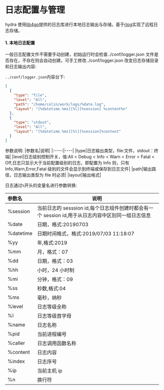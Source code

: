 # 日志配置与管理

hydra 使用[lib4go](https://github.com/micro-plat/lib4go)提供的日志库进行本地日志输出与存储。基于[rlog](https://github.com/micro-plat/rlog)实现了远程日志存储。

#### 1. 本地日志配置

一般日志配置文件不需要手动创建，初始运行时会检查../conf/logger.json 文件是否存在，不存在则会自动创建。可手工修改../conf/logger.json 改变日志存储目录和日志输出内容:

`../conf/logger.json`内容台下:

```json
[
  {
    "type": "file",
    "level": "All",
    "path": "/home/colin/work/logs/%date.log",
    "layout": "[%datetime.%ms][%l][%session] %content%n"
  },
  {
    "type": "stdout",
    "level": "All",
    "layout": "[%datetime.%ms][%l][%session]%content"
  }
]
```

参数说明:
|参数名|说明|
|:----:|----|
|type|日志输出类型，file:文件，stdout：终端|
|level|日志级别控制开关，值:All < Debug < Info < Warn < Error < Fatal < Off,日志只显示大于当前配置级别的日志，即配置为 Info 则，只有 Info,Warn,Error,Fatal 级别的文件会显示到终端或保存到日志文件|
|path|输出路径，日志输出类型为 file 时必须|
|layout|输出格式|

日志通过`%`开头的变量名进行参数转换:

| 参数名    | 说明                                                                                              |
| :-------- | ------------------------------------------------------------------------------------------------- |
| %session  | 当前日志的 sesssion id,每个日志组件创建时都会有一个 session id,用于从日志内容中区别同一组日志信息 |
| %date     | 日期，格式:20190703                                                                               |
| %datetime | 日期时间格式，格式:2019/07/03 11:18:07                                                            |
| %yy       | 年,格式:2019                                                                                      |
| %mm       | 月，格式：07                                                                                      |
| %dd       | 日期，格式：03                                                                                    |
| %hh       | 小时，24 小时制                                                                                   |
| %mi       | 分钟，格式：09                                                                                    |
| %ss       | 秒数,格式:04                                                                                      |
| %ms       | 毫秒，纳秒                                                                                        |
| %level    | 日志等级全称                                                                                      |
| %l        | 日志等级首字母                                                                                    |
| %name     | 日志名称                                                                                          |
| %pid      | 当前进程编号                                                                                      |
| %caller   | 日志调用函数名称                                                                                  |
| %content  | 日志内容                                                                                          |
| %index    | 日志序号                                                                                          |
| %ip       | 当前主机 ip                                                                                       |
| %n        | 换行符                                                                                            |
